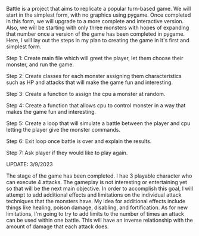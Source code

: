Battle is a project that aims to replicate a popular turn-based game.
We will start in the simplest form, with no graphics using pygame.
Once completed in this form, we will upgrade to a more complete and interactive version.
Also, we will be starting with only three monsters with hopes of 
expanding that number once a version of the game has been completed in 
pygame. Here, I will lay out the steps in my plan to creating the game in it's first
and simplest form.

Step 1: Create main file which will greet the player, let them choose their monster,
and run the game. 

Step 2: Create classes for each monster assigning them characteristics such as HP and attacks
that will make the game fun and interesting.

Step 3: Create a function to assign the cpu a monster at random.

Step 4: Create a function that allows cpu to control monster in a way that
makes the game fun and interesting.

Step 5: Create a loop that will simulate a battle between the player and cpu
letting the player give the monster commands.

Step 6: Exit loop once battle is over and explain the results.

Step 7: Ask player if they would like to play again.



UPDATE: 3/9/2023


The stage of the game has been completed. I hae 3 playable character who can execute
4 attacks. The gameplay is not interesting or entertaining yet so that will be the next main objective.
In order to accomplish this goal, I will attempt to add additional effects and limitations 
on the individual attack techniques that the monsters have. My idea for additional effects include things like healing,
poison damage, disabling, and fortification. As for new limitations, I'm going to try to add
limits to the number of times an attack can be used within one battle. This will have an inverse relationship with 
the amount of damage that each attack does.

